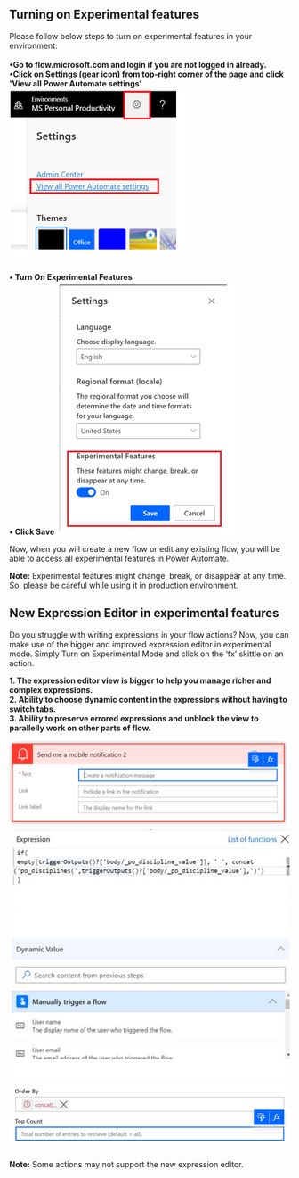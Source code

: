 ## Turning on Experimental features

Please follow below steps to turn on experimental features in your environment:<br><br>
**•Go to flow.microsoft.com and login if you are not logged in already.** <br>
**•Click on Settings (gear icon) from top-right corner of the page and click 'View all Power Automate settings'**<br>
![Power Automate Settings](media/PowerAutomateSettings.png)

**•	Turn On Experimental Features<br>
•	Click Save**
![Turn on experimental features](media/TurnOnExperimentalFeatures.png)

Now, when you will create a new flow or edit any existing flow, you will be able to access all experimental features in Power Automate.<br>

**Note:**
Experimental features might change, break, or disappear at any time. So, please be careful while using it in production environment.


## New Expression Editor in experimental features

Do you struggle with writing expressions in your flow actions? Now, you can make use of the bigger and improved expression editor in experimental mode. Simply Turn on Experimental Mode and click on the ‘fx’ skittle on an action.<br>

**1.	The expression editor view is bigger to help you manage richer and complex expressions.** <br>
**2.	Ability to choose dynamic content in the expressions without having to switch tabs.** <br>
**3.	Ability to preserve errored expressions and unblock the view to parallelly work on other parts of flow.**

![Skittles on an action editor](media/skittleEditor.png)
![Expression editor](media/ExpressionEditor.png)
![Errored editor](media/ErroredExpression.png)
 
**Note:**
Some actions may not support the new expression editor.


